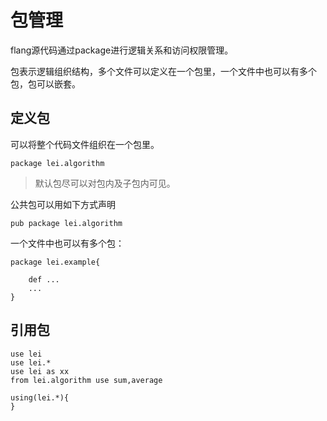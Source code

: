 # 包管理

flang源代码通过package进行逻辑关系和访问权限管理。

包表示逻辑组织结构，多个文件可以定义在一个包里，一个文件中也可以有多个包，包可以嵌套。

## 定义包

可以将整个代码文件组织在一个包里。

~~~
package lei.algorithm
~~~

> 默认包尽可以对包内及子包内可见。

公共包可以用如下方式声明

~~~
pub package lei.algorithm
~~~

一个文件中也可以有多个包：

~~~
package lei.example{

    def ...
    ...
}
~~~

## 引用包

~~~
use lei
use lei.*
use lei as xx
from lei.algorithm use sum,average

using(lei.*){
}
~~~